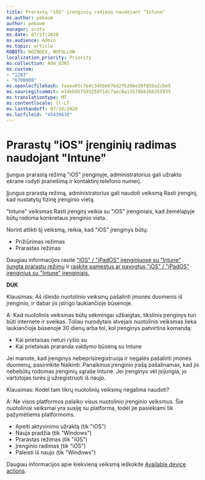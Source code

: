 ```yaml
---
title: Prarastų "iOS" įrenginių radimas naudojant "Intune"
ms.author: pebaum
author: pebaum
manager: scotv
ms.date: 07/27/2020
ms.audience: Admin
ms.topic: article
ROBOTS: NOINDEX, NOFOLLOW
localization_priority: Priority
ms.collection: Adm_O365
ms.custom:
- "1283"
- "6700008"
ms.openlocfilehash: faaea65c7edc345bb676d2fb266e20f85ba2cbe5
ms.sourcegitcommit: e34bb95fb93250f1dc7aec6a13578bb3bb355935
ms.translationtype: MT
ms.contentlocale: lt-LT
ms.lasthandoff: 07/28/2020
ms.locfileid: "45439630"
---
```

# <a name="locating-lost-ios-devices-with-intune"></a>Prarastų "iOS" įrenginių radimas naudojant "Intune"

Įjungus prarastą režimą "iOS" įrenginyje, administratorius gali užrakto ekrane rodyti pranešimą ir kontaktinį telefono numerį.

Įjungus prarastą režimą, administratorius gali naudoti veiksmą Rasti įrenginį, kad nustatytų fizinę įrenginio vietą.

"Intune" veiksmas Rasti įrenginį veikia su "iOS" įrenginiais, kad žemėlapyje būtų rodoma konkretaus įrenginio vieta.

Norint atlikti šį veiksmą, reikia, kad "iOS" įrenginys būtų:

- Prižiūrimas režimas
- Prarastas režimas

Daugiau informacijos rasite ["iOS" / "iPadOS" įrenginiuose su "Intune" įjungta prarastu režimu](https://docs.microsoft.com/intune/device-lost-mode) ir [raskite pamestus ar pavogtus "iOS" / "iPadOS" įrenginius su "Intune" įrenginiais.](https://docs.microsoft.com/intune/device-locate)

**DUK**

Klausimas: Aš išleido nuotolinio veiksmų pašalinti įmonės duomenis iš įrenginio, ir dabar jis įstrigo laukiančioje būsenoje.

A: Kad nuotolinis veiksmas būtų sėkmingai užbaigtas, tikslinis įrenginys turi būti internete ir sveikas. Toliau nurodytais atvejais nuotolinis veiksmas lieka laukiančioje būsenoje 30 dienų arba tol, kol įrenginys patvirtina komandą:

- Kai prietaisas neturi ryšio su
- Kai prietaisas praranda valdymo būseną su Intune

Jei manote, kad įrenginys nebeprisiregistruoja ir negalės pašalinti įmonės duomenų, pasirinkite Naikinti. Panaikinus įrenginio įrašą pašalinamas, kad jis nebebūtų rodomas įrenginių sąraše Intune. Jei įrenginys vėl įsijungia, jo vartotojas turės jį užregistruoti iš naujo.

Klausimas: Kodėl tam tikrų nuotolinių veiksmų negalima naudoti?

A: Ne visos platformos palaiko visus nuotolinio įrenginio veiksmus. Šie nuotoliniai veiksmai yra susiję su platforma, todėl jie pasiekiami tik pažymėtiems platformoms.

- Apeiti aktyvinimo užraktą (tik "iOS")
- Nauja pradžia (tik "Windows")
- Prarastas režimas (tik "iOS")
- Įrenginio radimas (tik "iOS")
- Paleisti iš naujo (tik "Windows")

Daugiau informacijos apie kiekvieną veiksmą ieškokite [Available device actions](https://docs.microsoft.com/intune/device-management#available-device-actions).